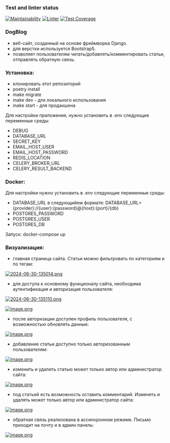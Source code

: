 ### Test and linter status
[![Maintainability](https://api.codeclimate.com/v1/badges/2cf1b49cd0e2430bd660/maintainability)](https://codeclimate.com/github/Tarilia/project/maintainability)
[![Linter](https://github.com/Tarilia/project/actions/workflows/test.yml/badge.svg)](https://github.com/Tarilia/project/actions/workflows/test.yml)
[![Test Coverage](https://api.codeclimate.com/v1/badges/2cf1b49cd0e2430bd660/test_coverage)](https://codeclimate.com/github/Tarilia/project/test_coverage)

### DogBlog

 - веб-cайт, созданный на основе фреймворка Django.
 - для верстки используется Bootstrap5.
 - позволяет пользователям читать/добавлять/комментировать статьи, отправлять обратную связь.

### Установка:

 - клонировать этот репозиторий
 - poetry install
 - make migrate
 - make dev - для локального использования
 - make start - для продакшена

 Для настройки приложения, нужно установить в .env следующие переменные среды:

 - DEBUG
 - DATABASE_URL
 - SECRET_KEY
 - EMAIL_HOST_USER
 - EMAIL_HOST_PASSWORD
 - REDIS_LOCATION
 - CELERY_BROKER_URL
 - CELERY_RESULT_BACKEND

### Docker:
 Для настройки нужно установить в .env следующие переменные среды:
 - DATABASE_URL в следующийем формате: DATABASE_URL={provider}://{user}:{password}@{host}:{port}/{db}
 - POSTGRES_PASSWORD
 - POSTGRES_USER
 - POSTGRES_DB

Запуск: docker-compose up

### Визуализация:
- главная страница сайта. Статьи можно фильтровать по категориям и по тегам:

[![2024-06-30-135014.png](https://i.postimg.cc/gk9M1zXL/2024-06-30-135014.png)](https://postimg.cc/NL47HwxQ)

- для доступа к основному функционалу сайта, необходима аутентификация и авторизация пользователя:

[![2024-06-30-135110.png](https://i.postimg.cc/vBkPYM0j/2024-06-30-135110.png)](https://postimg.cc/Hc003GD4)

[![image.png](https://i.postimg.cc/CKMrJcZv/image.png)](https://postimg.cc/68ShpLfR)

- после авторизации доступен профиль пользователя, с возможностью обновлять данные:

[![image.png](https://i.postimg.cc/2jLcHb6f/image.png)](https://postimg.cc/3W7FNwmL)

- добавление статьи доступно только авторизованным пользователям:

[![image.png](https://i.postimg.cc/26VcN37h/image.png)](https://postimg.cc/N9v71sVj)

- изменить и удалить статью может только автор или администратор сайта:

[![image.png](https://i.postimg.cc/mgBm2mSb/image.png)](https://postimg.cc/KRpP0rVV)

- под статьей есть возможность оставить комментарий. Изменять и удалять может только автор или администратор сайта:

[![image.png](https://i.postimg.cc/KjT04VVY/image.png)](https://postimg.cc/y3Vmbf7q)

- обратная связь реализована в ассинхронном режиме. Письмо приходит на почту и в админ панель:

[![image.png](https://i.postimg.cc/zfdtQTKq/image.png)](https://postimg.cc/PLwQppS7)
